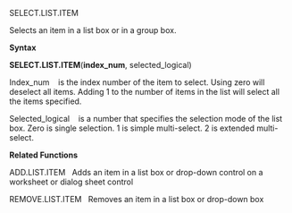 SELECT.LIST.ITEM

Selects an item in a list box or in a group box.

**Syntax**

**SELECT.LIST.ITEM**(**index\_num**, selected\_logical)

Index\_num    is the index number of the item to select. Using zero will
deselect all items. Adding 1 to the number of items in the list will
select all the items specified.

Selected\_logical    is a number that specifies the selection mode of
the list box. Zero is single selection. 1 is simple multi-select. 2 is
extended multi-select.

**Related Functions**

ADD.LIST.ITEM   Adds an item in a list box or drop-down control on a
worksheet or dialog sheet control

REMOVE.LIST.ITEM   Removes an item in a list box or drop-down box



